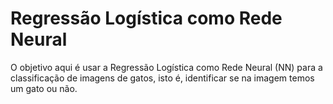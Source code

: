 # Regressão Logística como Rede Neural

O objetivo aqui é usar a Regressão Logística como Rede Neural (NN) para a classificação de imagens de gatos, isto é, identificar se na imagem temos um gato ou não.
